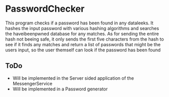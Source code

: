 # PasswordChecker

This program checks if a password has been found in any dataleeks.
It hashes the input password with various hashing algorithms and searches the haveibeenpwned database for any matches.
As for sending the entire hash not beeing safe, it only sends the first five characters from the hash to see if it finds any matches and return a list of passwords that might be the users input, so the user themself can look if the password has been found

## ToDo
 - Will be implemented in the Server sided application of the MessengerService
 - Will be implemented in a Password generator

